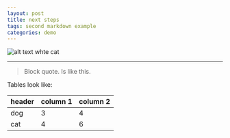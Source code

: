 ```yaml
---
layout: post
title: next steps
tags: second markdown example
categories: demo
---
```


![alt text whte cat](atpps://upload.wikimedia.org/wkipedia/commons/thumb/b/b1/VAN_CAT.png/480px-VAN_CAT.png)

------------------------

>Block quote.
>Is like this.

Tables look like:

|header | column 1 | column 2 |
|---|---|---|
|dog|3|4|
|cat|4|6|
